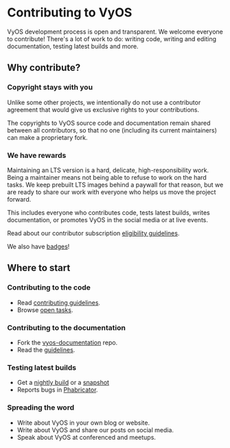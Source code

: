 # Contributing to VyOS

VyOS development process is open and transparent. We welcome everyone to contribute!
There's a lot of work to do: writing code, writing and editing documentation,
testing latest builds and more.

## Why contribute?

### Copyright stays with you

Unlike some other projects, we intentionally do not use a contributor agreement
that would give us exclusive rights to your contributions.

The copyrights to VyOS source code and documentation remain shared between
all contributors, so that no one (including its current maintainers)
can make a proprietary fork.

### We have rewards

Maintaining an LTS version is a hard, delicate, high-responsibility work.
Being a maintainer means not being able to refuse to work on the hard tasks.
We keep prebuilt LTS images behind a paywall for that reason,
but we are ready to share our work with everyone who helps us move the project forward.

This includes everyone who contributes code, tests latest builds, writes documentation,
or promotes VyOS in the social media or at live events. 

Read about our contributor subscription [eligibility guidelines](/contributor-subscriptions).

We also have [badges](https://www.youracclaim.com/organizations/vyos/badges)!

## Where to start

### Contributing to the code

* Read [contributing guidelines](https://docs.vyos.io/en/latest/contributing/index.html).
* Browse [open tasks](https://phabricator.vyos.net/maniphest/query/YqwCUwoj7wWx/#R).

### Contributing to the documentation

* Fork the [vyos-documentation](https://github.com/vyos/vyos-documentation/) repo.
* Read the [guidelines](https://docs.vyos.io/en/latest/contributing/documentation.html).

### Testing latest builds

* Get a [nightly build](https://downloads.vyos.io/?dir=rolling/current) or a [snapshot](/get/snapshots)
* Reports bugs in [Phabricator](https://phabricator.vyos.net/maniphest).

### Spreading the word

* Write about VyOS in your own blog or website.
* Write about VyOS and share our posts on social media.
* Speak about VyOS at conferenced and meetups.
